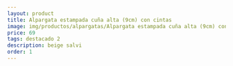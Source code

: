 ```yaml
---
layout: product
title: Alpargata estampada cuña alta (9cm) con cintas 
image: img/productos/alpargatas/Alpargata estampada cuña alta (9cm) con cintas =69=destacado 2 =beige salvi.webp
price: 69
tags: destacado 2 
description: beige salvi
order: 1
---
```

